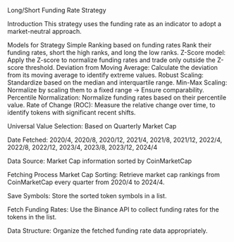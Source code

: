 Long/Short Funding Rate Strategy

Introduction
This strategy uses the funding rate as an indicator to adopt a market-neutral approach. 

Models for Strategy
Simple Ranking based on funding rates
Rank their funding rates, short the high ranks, and long the low ranks.
Z-Score model:
Apply the Z-score to normalize funding rates and trade only outside the Z-score threshold.
Deviation from Moving Average:
Calculate the deviation from its moving average to identify extreme values.
Robust Scaling:
Standardize based on the median and interquartile range.
Min-Max Scaling:
Normalize by scaling them to a fixed range → Ensure comparability.
Percentile Normalization:
Normalize funding rates based on their percentile value. 
Rate of Change (ROC):
Measure the relative change over time, to identify tokens with significant recent shifts.

Universal Value Selection: Based on Quarterly Market Cap

Date Fetched: 
2020/4, 2020/8, 2020/12, 2021/4, 2021/8, 2021/12, 2022/4, 2022/8, 2022/12, 2023/4, 2023/8, 2023/12, 2024/4

Data Source:
Market Cap information sorted by CoinMarketCap

Fetching Process
Market Cap Sorting:
Retrieve market cap rankings from CoinMarketCap every quarter from 2020/4 to 2024/4.

Save Symbols:
    Store the sorted token symbols in a list.

Fetch Funding Rates:
Use the Binance API to collect funding rates for the tokens in the list.

Data Structure:
    Organize the fetched funding rate data appropriately.
